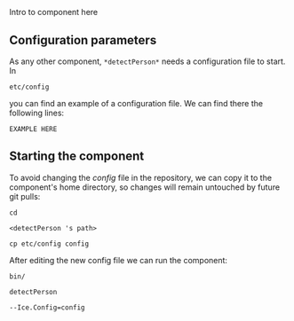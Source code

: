 ```
```
#
``` detectPerson
```
Intro to component here


## Configuration parameters
As any other component,
``` *detectPerson* ```
needs a configuration file to start. In

    etc/config

you can find an example of a configuration file. We can find there the following lines:

    EXAMPLE HERE

    
## Starting the component
To avoid changing the *config* file in the repository, we can copy it to the component's home directory, so changes will remain untouched by future git pulls:

    cd

``` <detectPerson 's path> ```

    cp etc/config config
    
After editing the new config file we can run the component:

    bin/

```detectPerson ```

    --Ice.Config=config
